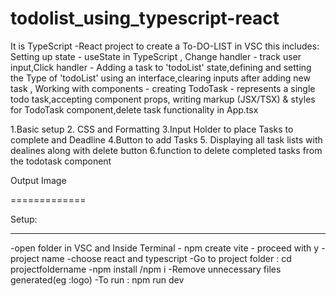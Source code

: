 # todolist_using_typescript-react

It is TypeScript -React project to create a To-DO-LIST in VSC
this includes: Setting up state - useState in TypeScript , Change handler - track user input,Click handler - Adding a task to 'todoList' state,defining and setting the Type of 'todoList' using an interface,clearing inputs after adding new task , Working with components - creating TodoTask - represents a single todo task,accepting component props, writing markup (JSX/TSX) & styles for TodoTask component,delete task functionality in App.tsx

  1.Basic setup
  2. CSS and Formatting
  3.Input Holder to place Tasks to complete and Deadline 
  4.Button to add Tasks
  5. Displaying all task lists with dealines along with delete button
  6.function to delete completed tasks from the todotask component
  
Output Image

=============



Setup:

---------------

  -open folder in VSC and Inside Terminal 
    - npm create vite 
    - proceed with y
    -project name
    -choose react and typescript
    -Go to project folder : cd projectfoldername
    -npm install /npm i
    -Remove unnecessary files generated(eg :logo)
    -To run : npm run dev
    
    
  
